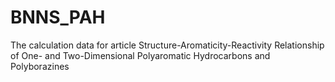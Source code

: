 # BNNS_PAH
The calculation data for article Structure-Aromaticity-Reactivity Relationship of One- and Two-Dimensional Polyaromatic Hydrocarbons and Polyborazines

